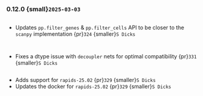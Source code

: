 ### 0.12.0 {small}`2025-03-03`

```{rubric} Features
```
* Updates `pp.filter_genes` & `pp.filter_cells` API to be closer to the `scanpy` implementation {pr}`324` {smaller}`S Dicks`

```{rubric} Performance
```

```{rubric} Bug fixes
```
* Fixes a dtype issue with `decoupler` nets for optimal compatibility {pr}`331` {smaller}`S Dicks`

```{rubric} Misc
```
* Adds support for `rapids-25.02` {pr}`329` {smaller}`S Dicks`
* Updates the docker for `rapids-25.02` {pr}`329` {smaller}`S Dicks`
